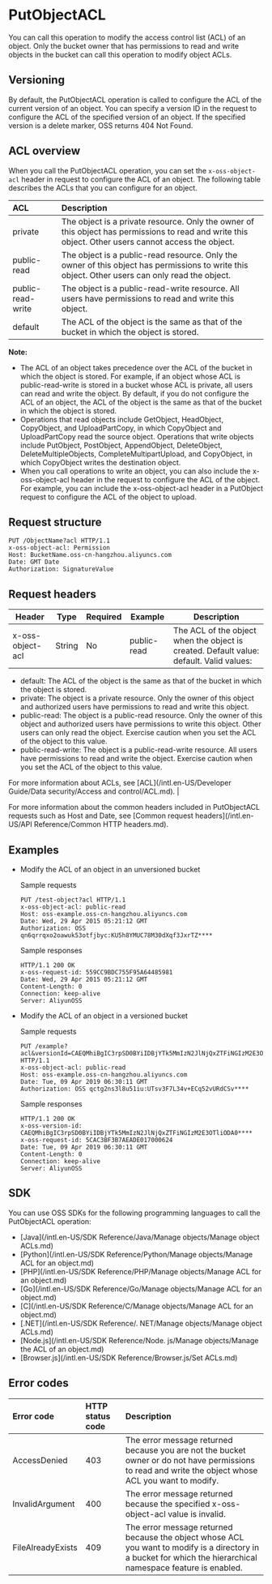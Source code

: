 # PutObjectACL

You can call this operation to modify the access control list \(ACL\) of an object. Only the bucket owner that has permissions to read and write objects in the bucket can call this operation to modify object ACLs.

## Versioning

By default, the PutObjectACL operation is called to configure the ACL of the current version of an object. You can specify a version ID in the request to configure the ACL of the specified version of an object. If the specified version is a delete marker, OSS returns 404 Not Found.

## ACL overview

When you call the PutObjectACL operation, you can set the `x-oss-object-acl` header in request to configure the ACL of an object. The following table describes the ACLs that you can configure for an object.

|ACL|Description|
|:--|:----------|
|private|The object is a private resource. Only the owner of this object has permissions to read and write this object. Other users cannot access the object.|
|public-read|The object is a public-read resource. Only the owner of this object has permissions to write this object. Other users can only read the object.|
|public-read-write|The object is a public-read-write resource. All users have permissions to read and write this object.|
|default|The ACL of the object is the same as that of the bucket in which the object is stored.|

**Note:**

-   The ACL of an object takes precedence over the ACL of the bucket in which the object is stored. For example, if an object whose ACL is public-read-write is stored in a bucket whose ACL is private, all users can read and write the object. By default, if you do not configure the ACL of an object, the ACL of the object is the same as that of the bucket in which the object is stored.
-   Operations that read objects include GetObject, HeadObject, CopyObject, and UploadPartCopy, in which CopyObject and UploadPartCopy read the source object. Operations that write objects include PutObject, PostObject, AppendObject, DeleteObject, DeleteMultipleObjects, CompleteMultipartUpload, and CopyObject, in which CopyObject writes the destination object.
-   When you call operations to write an object, you can also include the x-oss-object-acl header in the request to configure the ACL of the object. For example, you can include the x-oss-object-acl header in a PutObject request to configure the ACL of the object to upload.

## Request structure

```
PUT /ObjectName?acl HTTP/1.1
x-oss-object-acl: Permission
Host: BucketName.oss-cn-hangzhou.aliyuncs.com
Date: GMT Date
Authorization: SignatureValue
```

## Request headers

|Header|Type|Required|Example|Description|
|------|----|--------|-------|-----------|
|x-oss-object-acl|String|No|public-read|The ACL of the object when the object is created. Default value: default. Valid values:

-   default: The ACL of the object is the same as that of the bucket in which the object is stored.
-   private: The object is a private resource. Only the owner of this object and authorized users have permissions to read and write this object.
-   public-read: The object is a public-read resource. Only the owner of this object and authorized users have permissions to write this object. Other users can only read the object. Exercise caution when you set the ACL of the object to this value.
-   public-read-write: The object is a public-read-write resource. All users have permissions to read and write the object. Exercise caution when you set the ACL of the object to this value.

For more information about ACLs, see [ACL](/intl.en-US/Developer Guide/Data security/Access and control/ACL.md). |

For more information about the common headers included in PutObjectACL requests such as Host and Date, see [Common request headers](/intl.en-US/API Reference/Common HTTP headers.md).

## Examples

-   Modify the ACL of an object in an unversioned bucket

    Sample requests

    ```
    PUT /test-object?acl HTTP/1.1
    x-oss-object-acl: public-read
    Host: oss-example.oss-cn-hangzhou.aliyuncs.com
    Date: Wed, 29 Apr 2015 05:21:12 GMT
    Authorization: OSS qn6qrrqxo2oawuk53otfjbyc:KU5h8YMUC78M30dXqf3JxrTZ****
    ```

    Sample responses

    ```
    HTTP/1.1 200 OK
    x-oss-request-id: 559CC9BDC755F95A64485981
    Date: Wed, 29 Apr 2015 05:21:12 GMT
    Content-Length: 0
    Connection: keep-alive
    Server: AliyunOSS
    ```

-   Modify the ACL of an object in a versioned bucket

    Sample requests

    ```
    PUT /example?acl&versionId=CAEQMhiBgIC3rpSD0BYiIDBjYTk5MmIzN2JlNjQxZTFiNGIzM2E3OTliODA0**** HTTP/1.1
    x-oss-object-acl: public-read
    Host: oss-example.oss-cn-hangzhou.aliyuncs.com
    Date: Tue, 09 Apr 2019 06:30:11 GMT
    Authorization: OSS qctg2ns3l8u51iu:UTsv3F7L34v+ECq52vURdCSv****
    ```

    Sample responses

    ```
    HTTP/1.1 200 OK
    x-oss-version-id: CAEQMhiBgIC3rpSD0BYiIDBjYTk5MmIzN2JlNjQxZTFiNGIzM2E3OTliODA0****
    x-oss-request-id: 5CAC3BF3B7AEADE017000624
    Date: Tue, 09 Apr 2019 06:30:11 GMT
    Content-Length: 0
    Connection: keep-alive
    Server: AliyunOSS
    ```


## SDK

You can use OSS SDKs for the following programming languages to call the PutObjectACL operation:

-   [Java](/intl.en-US/SDK Reference/Java/Manage objects/Manage object ACLs.md)
-   [Python](/intl.en-US/SDK Reference/Python/Manage objects/Manage ACL for an object.md)
-   [PHP](/intl.en-US/SDK Reference/PHP/Manage objects/Manage ACL for an object.md)
-   [Go](/intl.en-US/SDK Reference/Go/Manage objects/Manage ACL for an object.md)
-   [C](/intl.en-US/SDK Reference/C/Manage objects/Manage ACL for an object.md)
-   [.NET](/intl.en-US/SDK Reference/. NET/Manage objects/Manage object ACLs.md)
-   [Node.js](/intl.en-US/SDK Reference/Node. js/Manage objects/Manage the ACL of an object.md)
-   [Browser.js](/intl.en-US/SDK Reference/Browser.js/Set ACLs.md)

## Error codes

|Error code|HTTP status code|Description|
|:---------|:---------------|:----------|
|AccessDenied|403|The error message returned because you are not the bucket owner or do not have permissions to read and write the object whose ACL you want to modify.|
|InvalidArgument|400|The error message returned because the specified x-oss-object-acl value is invalid.|
|FileAlreadyExists|409|The error message returned because the object whose ACL you want to modify is a directory in a bucket for which the hierarchical namespace feature is enabled.|

